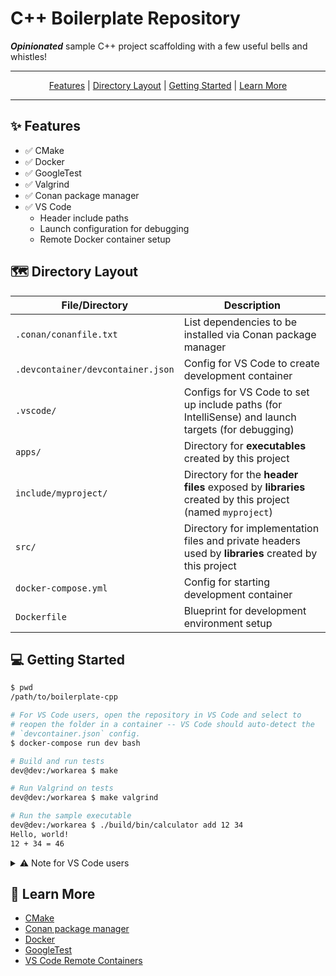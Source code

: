 # C++ Boilerplate Repository

***Opinionated*** sample C++ project scaffolding with a few useful bells and whistles!

---

<p align="center">
<a href="#features">Features</a> |
<a href="#directory-layout">Directory Layout</a> |
<a href="#getting-started">Getting Started</a> |
<a href="#learn-more">Learn More</a>
</p>

---

## ✨ <a name="features"></a> Features

* ✅ CMake
* ✅ Docker
* ✅ GoogleTest
* ✅ Valgrind
* ✅ Conan package manager
* ✅ VS Code
    * Header include paths
    * Launch configuration for debugging
    * Remote Docker container setup

## 🗺 <a name="directory-layout"></a> Directory Layout

File/Directory | Description
---|---
`.conan/conanfile.txt` | List dependencies to be installed via Conan package manager
`.devcontainer/devcontainer.json` | Config for VS Code to create development container
`.vscode/` | Configs for VS Code to set up include paths (for IntelliSense) and launch targets (for debugging)
`apps/` | Directory for **executables** created by this project
`include/myproject/` | Directory for the **header files** exposed by **libraries** created by this project (named `myproject`)
`src/` | Directory for implementation files and private headers used by **libraries** created by this project
`docker-compose.yml` | Config for starting development container
`Dockerfile` | Blueprint for development environment setup

## 💻 <a name="getting-started"></a> Getting Started

```bash
$ pwd
/path/to/boilerplate-cpp

# For VS Code users, open the repository in VS Code and select to
# reopen the folder in a container -- VS Code should auto-detect the
# `devcontainer.json` config.
$ docker-compose run dev bash

# Build and run tests
dev@dev:/workarea $ make

# Run Valgrind on tests
dev@dev:/workarea $ make valgrind

# Run the sample executable
dev@dev:/workarea $ ./build/bin/calculator add 12 34
Hello, world!
12 + 34 = 46
```

<details>
<summary>
⚠️ Note for VS Code users
</summary>

Instead of `docker-compose`, you can open the cloned repository in VS Code and you should be prompted to reopen the folder in a container.

</details>

## 🔎 <a name="learn-more"></a> Learn More

* [CMake](https://cmake.org/documentation/)
* [Conan package manager](https://docs.conan.io/en/latest/getting_started.html)
* [Docker](https://docs.docker.com/compose/gettingstarted/)
* [GoogleTest](https://github.com/google/googletest/blob/master/docs/primer.md)
* [VS Code Remote Containers](https://code.visualstudio.com/docs/remote/devcontainerjson-reference)